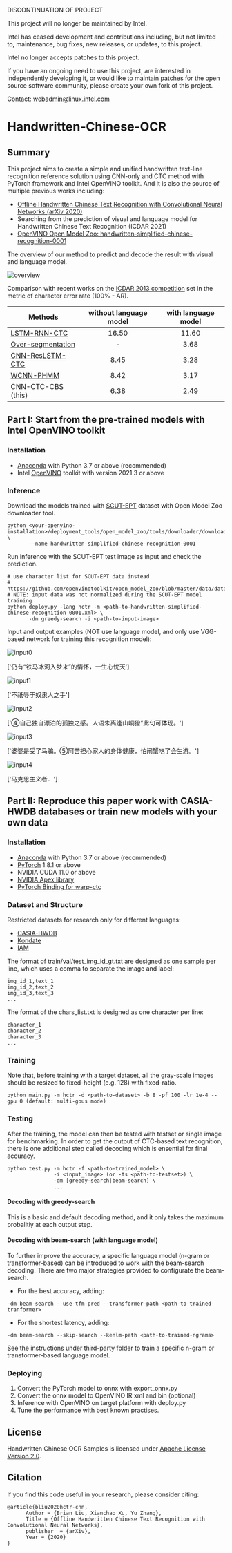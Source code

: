 DISCONTINUATION OF PROJECT

This project will no longer be maintained by Intel.

Intel has ceased development and contributions including, but not limited to, maintenance, bug fixes, new releases, or updates, to this project.  

Intel no longer accepts patches to this project.

If you have an ongoing need to use this project, are interested in independently developing it, or would like to maintain patches for the open source software community, please create your own fork of this project.  

Contact: webadmin@linux.intel.com
# Handwritten-Chinese-OCR

## Summary
This project aims to create a simple and unified handwritten text-line recognition reference solution using CNN-only and CTC method with PyTorch framework and Intel OpenVINO toolkit. And it is also the source of multiple previous works including:

* [Offline Handwritten Chinese Text Recognition with Convolutional Neural Networks (arXiv 2020)](https://arxiv.org/abs/2006.15619)
* Searching from the prediction of visual and language model for Handwritten Chinese Text Recognition (ICDAR 2021)
* [OpenVINO Open Model Zoo: handwritten-simplified-chinese-recognition-0001](https://github.com/openvinotoolkit/open_model_zoo/tree/master/models/intel/handwritten-simplified-chinese-recognition-0001)

The overview of our method to predict and decode the result with visual and language model.

![overview](images/fig1-overview.png)

Comparison with recent works on the [ICDAR 2013 competition](https://ieeexplore.ieee.org/document/6628856) set in the metric of character error rate (100% - AR).

| Methods | without language model | with language model |
| --- | :---: | :---: |
| [LSTM-RNN-CTC](https://ieeexplore.ieee.org/document/7333746) | 16.50 | 11.60 |
| [Over-segmentation](https://dl.acm.org/doi/abs/10.1016/j.patcog.2016.12.026) | - | 3.68 |
| [CNN-ResLSTM-CTC](https://link.springer.com/chapter/10.1007/978-3-030-57058-3_4)| 8.45 | 3.28 |
| [WCNN-PHMM](https://arxiv.org/abs/1812.09809) | 8.42 | 3.17 |
| CNN-CTC-CBS (this) | 6.38 | 2.49 |


## Part I: Start from the pre-trained models with Intel OpenVINO toolkit

### Installation
* [Anaconda](https://www.anaconda.com/distribution/) with Python 3.7 or above (recommended)
* Intel [OpenVINO](https://docs.openvinotoolkit.org/latest/index.html) toolkit with version 2021.3 or above

### Inference
Download the models trained with [SCUT-EPT](https://github.com/HCIILAB/SCUT-EPT_Dataset_Release) dataset with Open Model Zoo downloader tool.
```
python <your-openvino-installation>/deployment_tools/open_model_zoo/tools/downloader/downloader.py \
       --name handwritten-simplified-chinese-recognition-0001
```
Run inference with the SCUT-EPT test image as input and check the prediction.
```
# use character list for SCUT-EPT data instead
# https://github.com/openvinotoolkit/open_model_zoo/blob/master/data/dataset_classes/scut_ept.txt
# NOTE: input data was not normalized during the SCUT-EPT model training
python deploy.py -lang hctr -m <path-to-handwritten-simplified-chinese-recognition-0001.xml> \
       -dm greedy-search -i <path-to-input-image>
```
Input and output examples (NOT use language model, and only use VGG-based network for training this recognition model):

![input0](images/000000.jpg)

['仍有“铁马冰河入梦来”的情怀，一生心忧天']

![input1](images/000001.jpg)

['不祇辱于奴隶人之手']

![input2](images/000002.jpg)

['④自己独自漂泊的孤独之感。人语朱离逢山峒獠”此句可体现。']

![input3](images/000003.jpg)

['婆婆是受了马骗。⑤阿苦担心家人的身体健康，怕闸蟹吃了会生游。']

![input4](images/000004.jpg)

['马克思主义者．']


## Part II: Reproduce this paper work with CASIA-HWDB databases or train new models with your own data

### Installation
* [Anaconda](https://www.anaconda.com/distribution/) with Python 3.7 or above (recommended)
* [PyTorch](https://github.com/pytorch/pytorch) 1.8.1 or above
* NVIDIA CUDA 11.0 or above
* [NVIDIA Apex library](https://github.com/NVIDIA/apex)
* [PyTorch Binding for warp-ctc](http://github.com/SeanNaren/warp-ctc.git)

### Dataset and Structure
Restricted datasets for research only for different languages:
* [CASIA-HWDB](http://www.nlpr.ia.ac.cn/databases/handwriting/Home.html)
* [Kondate](http://web.tuat.ac.jp/~nakagawa/database/index.html)
* [IAM](https://fki.tic.heia-fr.ch/databases/iam-handwriting-database)

The format of train/val/test_img_id_gt.txt are designed as one sample per line, which uses a comma to separate the image and label:
```
img_id_1,text_1
img_id_2,text_2
img_id_3,text_3
...
```
The format of the chars_list.txt is designed as one character per line:
```
character_1
character_2
character_3
...
```
### Training
Note that, before training with a target dataset, all the gray-scale images should be resized to fixed-height (e.g. 128) with fixed-ratio.
```
python main.py -m hctr -d <path-to-dataset> -b 8 -pf 100 -lr 1e-4 --gpu 0 (default: multi-gpus mode)
```

### Testing
After the training, the model can then be tested with testset or single image for benchmarking. In order to get the output of CTC-based text recognition, there is one additional step called decoding which is ensential for final accuracy.
```
python test.py -m hctr -f <path-to-trained_model> \
               -i <input_image> (or -ts <path-to-testset>) \
               -dm [greedy-search|beam-search] \
               ...
```
#### Decoding with greedy-search
This is a basic and default decoding method, and it only takes the maximum probalitiy at each output step.
#### Decoding with beam-search (with language model)
To further improve the accuracy, a specific language model (n-gram or transformer-based) can be introduced to work with the beam-search decoding. There are two major strategies provided to configurate the beam-search.
* For the best accuracy, adding:
```
-dm beam-search --use-tfm-pred --transformer-path <path-to-trained-tranformer>
```
* For the shortest latency, adding:
```
-dm beam-search --skip-search --kenlm-path <path-to-trained-ngrams>
```

See the instructions under third-party folder to train a specific n-gram or transformer-based language model.

### Deploying
1. Convert the PyTorch model to onnx with export_onnx.py
2. Convert the onnx model to OpenVINO IR xml and bin (optional)
3. Inference with OpenVINO on target platform with deploy.py
4. Tune the performance with best known practises.

## License
Handwritten Chinese OCR Samples is licensed under [Apache License Version 2.0](LICENSE).

## Citation
If you find this code useful in your research, please consider citing:

    @article{bliu2020hctr-cnn,
	      Author = {Brian Liu, Xianchao Xu, Yu Zhang},
	      Title = {Offline Handwritten Chinese Text Recognition with Convolutional Neural Networks},
	      publisher  = {arXiv},
	      Year = {2020}
    }

